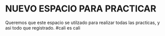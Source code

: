 # NUEVO ESPACIO PARA PRACTICAR
Queremos que este espacio se utilzado para realizar todas las practicas, y asi todo que registrado.
#cali es cali
